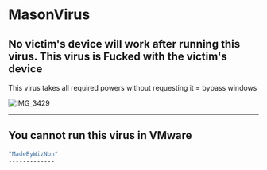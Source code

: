 # MasonVirus
No victim's device will work after running this virus.
This virus is Fucked with the victim's device
------------------------------------------------------
This virus takes all required powers without requesting it = bypass windows

![IMG_3429](https://github.com/ALMASONYH/MasonVirus/assets/117776155/57687b16-e7c5-4113-87e5-3291fdab1559)

----------------------------------------------------------------------------
You cannot run this virus in VMware
-----------------------------------
```sh
"MadeByWizNon"
-------------

